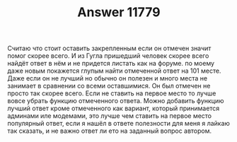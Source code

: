 ﻿---
title: "Answer 11779"
se.owner.user_id: 270698
se.owner.display_name: "BOTEMM"
se.owner.link: "https://ru.meta.stackoverflow.com/users/270698/botemm"
se.answer_id: 11779
se.question_id: 11766
se.post_type: answer
se.is_accepted: False
---
<p>Считаю что стоит оставить закрепленным если он отмечен значит помог скорее всего. И из Гугла пришедший человек скорее всего найдёт ответ в нём и не придется листать как на форуме. по моему даже новым покажется глупым найти отмеченной ответ на 101 месте. Даже если он не лучший но обычно он полезен и много места не занимает в сравнении со всеми оставшимися. Он был отмечен не просто так скорее всего. Если не ставить на первое место то лучше вовсе убрать функцию отмеченного ответа. Можно добавить функцию лучший ответ кроме отмеченного как вариант, который принимается админами иле модемами, это лучше чем ставить на первое место популярный ответ, если я нашёл в ответе полезности для меня я лайкаю так сказать, и не важно ответ ли ето на заданный вопрос автором.</p>
